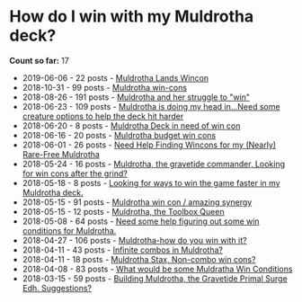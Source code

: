 # How do I win with my Muldrotha deck?

**Count so far:** 17

* 2019-06-06 - 22 posts - [Muldrotha Lands Wincon](https://www.reddit.com/r/EDH/comments/bxhuh8/muldrotha_lands_wincon/)
* 2018-10-31 - 99 posts - [Muldrotha win-cons](https://www.reddit.com/r/EDH/comments/9svl90/muldrotha_wincons/)
* 2018-08-26 - 191 posts - [Muldrotha and her struggle to "win"](https://www.reddit.com/r/EDH/comments/9ae93p/muldrotha_and_her_struggle_to_win/)
* 2018-06-23 - 109 posts - [Muldrotha is doing my head in...Need some creature options to help the deck hit harder](https://www.reddit.com/r/EDH/comments/8ta396/muldrotha_is_doing_my_head_inneed_some_creature/)
* 2018-06-20 - 8 posts - [Muldrotha Deck in need of win con](https://www.reddit.com/r/EDH/comments/8sjro9/muldrotha_deck_in_need_of_win_con/)
* 2018-06-16 - 20 posts - [Muldrotha budget win cons](https://www.reddit.com/r/EDH/comments/8ri41i/muldrotha_budget_win_cons/)
* 2018-06-01 - 26 posts - [Need Help Finding Wincons for my (Nearly) Rare-Free Muldrotha](https://www.reddit.com/r/EDH/comments/8nokee/need_help_finding_wincons_for_my_nearly_rarefree/)
* 2018-05-24 - 16 posts - [Muldrotha, the gravetide commander, Looking for win cons after the grind?](https://www.reddit.com/r/EDH/comments/8losvs/muldrotha_the_gravetide_commander_looking_for_win/)
* 2018-05-18 - 8 posts - [Looking for ways to win the game faster in my Muldrotha deck.](https://www.reddit.com/r/EDH/comments/8kv3ds/looking_for_ways_to_win_the_game_faster_in_my/)
* 2018-05-15 - 91 posts - [Muldrotha win con / amazing synergy](https://www.reddit.com/r/EDH/comments/8jiauf/muldrotha_win_con_amazing_synergy/)
* 2018-05-15 - 12 posts - [Muldrotha, the Toolbox Queen](https://www.reddit.com/r/EDH/comments/8jp1pz/muldrotha_the_toolbox_queen/)
* 2018-05-08 - 64 posts - [Need some help figuring out some win conditions for Muldrotha.](https://www.reddit.com/r/EDH/comments/8hxb1a/need_some_help_figuring_out_some_win_conditions/)
* 2018-04-27 - 106 posts - [Muldrotha-how do you win with it?](https://www.reddit.com/r/EDH/comments/8farjq/muldrothahow_do_you_win_with_it/ )
* 2018-04-11 - 43 posts - [Infinite combos in Muldrotha?](https://www.reddit.com/r/EDH/comments/8bemms/infinite_combos_in_muldrotha/)
* 2018-04-11 - 18 posts - [Muldrotha Stax, Non-combo win cons?](https://www.reddit.com/r/EDH/comments/8bjbfi/deck_help_muldrotha_stax_noncombo_win_cons/)
* 2018-04-08 - 83 posts - [What would be some Muldratha Win Conditions](https://www.reddit.com/r/EDH/comments/8apu5k/what_would_be_some_muldratha_win_conditions/)
* 2018-03-15 - 59 posts - [Building Muldrotha, the Gravetide Primal Surge Edh. Suggestions?](https://www.reddit.com/r/EDH/comments/84jo3z/building_muldrotha_the_gravetide_primal_surge_edh/)
